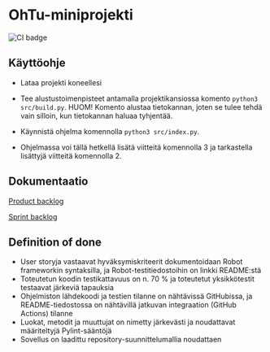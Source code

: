 # OhTu-miniprojekti

![CI badge](https://github.com/kivistoilkka/ohtu-miniprojekti/workflows/CI/badge.svg)

## Käyttöohje

- Lataa projekti koneellesi

- Tee alustustoimenpisteet antamalla projektikansiossa komento `python3 src/build.py`. HUOM! Komento alustaa tietokannan, joten se tulee tehdä vain silloin, kun tietokannan haluaa tyhjentää.

- Käynnistä ohjelma komennolla `python3 src/index.py`.

- Ohjelmassa voi tällä hetkellä lisätä viitteitä komennolla 3 ja tarkastella lisättyjä viitteitä komennolla 2.



## Dokumentaatio

[Product backlog](https://github.com/users/kivistoilkka/projects/1)

[Sprint backlog](https://docs.google.com/spreadsheets/d/1ucSjkzkqewl7hF1RMTIi3dRhN4YwD-RomEDwHivYZaI/)

## Definition of done

* User storyja vastaavat hyväksymiskriteerit dokumentoidaan Robot frameworkin syntaksilla, ja Robot-testitiedostoihin on linkki README:stä
* Toteutetun koodin testikattavuus on n. 70 % ja toteutetut yksikkötestit testaavat järkeviä tapauksia
* Ohjelmiston lähdekoodi ja testien tilanne on nähtävissä GitHubissa, ja README-tiedostossa on nähtävillä jatkuvan integraation (GitHub Actions) tilanne
* Luokat, metodit ja muuttujat on nimetty järkevästi ja noudattavat määriteltyjä Pylint-sääntöjä
* Sovellus on laadittu repository-suunnittelumallia noudattaen
